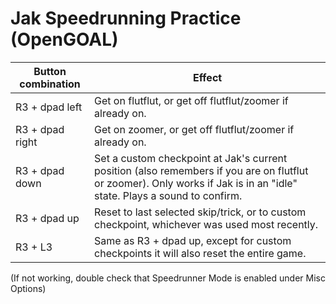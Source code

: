 # Jak Speedrunning Practice (OpenGOAL)

| Button combination | Effect | 
|-|-|
| R3 + dpad left | Get on flutflut, or get off flutflut/zoomer if already on. |
| R3 + dpad right | Get on zoomer, or get off flutflut/zoomer if already on. |
| R3 + dpad down | Set a custom checkpoint at Jak's current position (also remembers if you are on flutflut or zoomer). Only works if Jak is in an "idle" state. Plays a sound to confirm. |
| R3 + dpad up | Reset to last selected skip/trick, or to custom checkpoint, whichever was used most recently. |
| R3 + L3 | Same as R3 + dpad up, except for custom checkpoints it will also reset the entire game. |

(If not working, double check that Speedrunner Mode is enabled under Misc Options)
